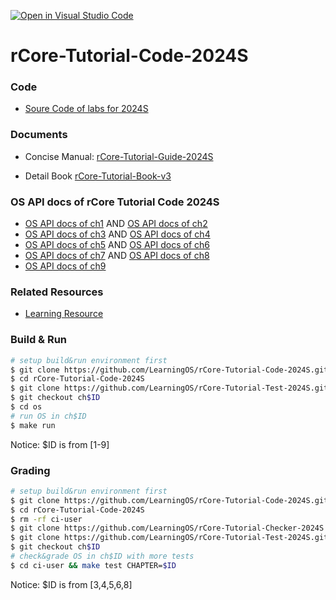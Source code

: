 [![Open in Visual Studio Code](https://classroom.github.com/assets/open-in-vscode-718a45dd9cf7e7f842a935f5ebbe5719a5e09af4491e668f4dbf3b35d5cca122.svg)](https://classroom.github.com/online_ide?assignment_repo_id=14962266&assignment_repo_type=AssignmentRepo)
# rCore-Tutorial-Code-2024S

### Code
- [Soure Code of labs for 2024S](https://github.com/LearningOS/rCore-Tutorial-Code-2024S)
### Documents

- Concise Manual: [rCore-Tutorial-Guide-2024S](https://LearningOS.github.io/rCore-Tutorial-Guide-2024S/)

- Detail Book [rCore-Tutorial-Book-v3](https://rcore-os.github.io/rCore-Tutorial-Book-v3/)


### OS API docs of rCore Tutorial Code 2024S
- [OS API docs of ch1](https://learningos.github.io/rCore-Tutorial-Code-2024S/ch1/os/index.html)
  AND [OS API docs of ch2](https://learningos.github.io/rCore-Tutorial-Code-2024S/ch2/os/index.html)
- [OS API docs of ch3](https://learningos.github.io/rCore-Tutorial-Code-2024S/ch3/os/index.html)
  AND [OS API docs of ch4](https://learningos.github.io/rCore-Tutorial-Code-2024S/ch4/os/index.html)
- [OS API docs of ch5](https://learningos.github.io/rCore-Tutorial-Code-2024S/ch5/os/index.html)
  AND [OS API docs of ch6](https://learningos.github.io/rCore-Tutorial-Code-2024S/ch6/os/index.html)
- [OS API docs of ch7](https://learningos.github.io/rCore-Tutorial-Code-2024S/ch7/os/index.html)
  AND [OS API docs of ch8](https://learningos.github.io/rCore-Tutorial-Code-2024S/ch8/os/index.html)
- [OS API docs of ch9](https://learningos.github.io/rCore-Tutorial-Code-2024S/ch9/os/index.html)

### Related Resources
- [Learning Resource](https://github.com/LearningOS/rust-based-os-comp2022/blob/main/relatedinfo.md)


### Build & Run

```bash
# setup build&run environment first
$ git clone https://github.com/LearningOS/rCore-Tutorial-Code-2024S.git
$ cd rCore-Tutorial-Code-2024S
$ git clone https://github.com/LearningOS/rCore-Tutorial-Test-2024S.git user
$ git checkout ch$ID
$ cd os
# run OS in ch$ID
$ make run
```
Notice: $ID is from [1-9]

### Grading

```bash
# setup build&run environment first
$ git clone https://github.com/LearningOS/rCore-Tutorial-Code-2024S.git
$ cd rCore-Tutorial-Code-2024S
$ rm -rf ci-user
$ git clone https://github.com/LearningOS/rCore-Tutorial-Checker-2024S.git ci-user
$ git clone https://github.com/LearningOS/rCore-Tutorial-Test-2024S.git ci-user/user
$ git checkout ch$ID
# check&grade OS in ch$ID with more tests
$ cd ci-user && make test CHAPTER=$ID
```
Notice: $ID is from [3,4,5,6,8]
